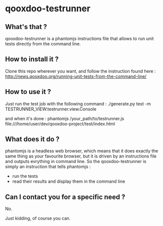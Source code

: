 qooxdoo-testrunner
==================

What's that ?
-------------
qooxdoo-testrunner is a phantomjs instructions file that allows to run unit tests directly from the command line.

How to install it ?
-------------------
Clone this repo wherever you want, and follow the instruction found here :
http://news.qooxdoo.org/running-unit-tests-from-the-command-line/

How to use it ?
---------------
Just run the test job with the following command :
./generate.py test -m TESTRUNNER_VIEW:testrunner.view.Console

and when it's done :
phantomjs /your_path/to/testrunner.js file:///home/user/dev/qooxdoo-project/test/index.html

What does it do ?
-----------------
phantomjs is a headless web browser, which means that it does exactly the same thing as your favourite browser, but it is driven by an instructions file and outputs evrything in command line. So the qooxdoo-testrunner is simply an instruction that tells phantomjs :
- run the tests
- read their results and display them in the command line

Can I contact you for a specific need ?
---------------------------------------
No.

Just kidding, of course you can.